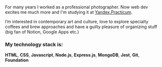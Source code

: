 For many years I worked as a professional photographer. Now web dev excites me much more and I'm studying it at [Yandex.Practicum](https://practicum.yandex.ru/ "Yandex.Practicum").  

I’m interested in contemporary art and culture, love to explore specialty coffees and brew approaches and have a guilty pleasure of organizing stuff (big fan of Notion, Google Apps etc.)  

### My technology stack is:  
**HTML**, **CSS**, **Javascript**, **Node.js**, **Express.js**, **MongoDB**, **Jest**, **Git**, **Foundation**
<!--
**kavabunga/kavabunga** is a ✨ _special_ ✨ repository because its `README.md` (this file) appears on your GitHub profile.

Here are some ideas to get you started:

- 🔭 I’m currently working on ...
- 🌱 I’m currently learning ...
- 👯 I’m looking to collaborate on ...
- 🤔 I’m looking for help with ...
- 💬 Ask me about ...
- 📫 How to reach me: ...
- 😄 Pronouns: ...
- ⚡ Fun fact: ...
-->
